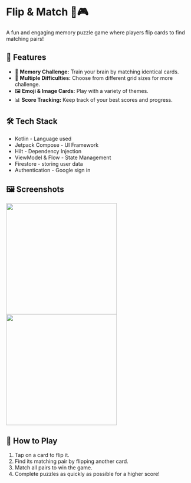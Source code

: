 # Flip & Match 🎴🎮  

A fun and engaging memory puzzle game where players flip cards to find matching pairs!  

## 📌 Features  
- 🧠 **Memory Challenge:** Train your brain by matching identical cards.   
- 🔢 **Multiple Difficulties:** Choose from different grid sizes for more challenge.  
- 🖼️ **Emoji & Image Cards:** Play with a variety of themes.  
- 📊 **Score Tracking:** Keep track of your best scores and progress.

## 🛠️ Tech Stack
- Kotlin - Language used
- Jetpack Compose - UI Framework
- Hilt - Dependency Injection
- ViewModel & Flow - State Management
- Firestore - storing user data
- Authentication - Google sign in


## 🖼️ Screenshots  
<img src="screenshots/screenshot1.png" width="300">  
<img src="screenshots/screenshot2.png" width="300">  

## 🚀 How to Play  
1. Tap on a card to flip it.  
2. Find its matching pair by flipping another card.  
3. Match all pairs to win the game.  
4. Complete puzzles as quickly as possible for a higher score!  

